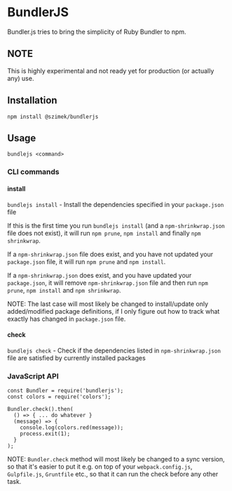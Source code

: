 BundlerJS
==============================
Bundler.js tries to bring the simplicity of Ruby Bundler to npm.

## NOTE
This is highly experimental and not ready yet for production (or actually any) use.

## Installation
```
npm install @szimek/bundlerjs
```
## Usage
```
bundlejs <command>
```

### CLI commands
#### install
`bundlejs install` - Install the dependencies specified in your `package.json` file

If this is the first time you run `bundlejs install` (and a `npm-shrinkwrap.json` file does not exist), it will run `npm prune`, `npm install` and finally `npm shrinkwrap`.

If a `npm-shrinkwrap.json` file does exist, and you have not updated your `package.json` file, it will run `npm prune` and `npm install`.

If a `npm-shrinkwrap.json` does exist, and you have updated your `package.json`, it will remove `npm-shrinkwrap.json` file and then run `npm prune`, `npm install` and `npm shrinkwrap`.

NOTE: The last case will most likely be changed to install/update only added/modified package definitions, if I only figure out how to track what exactly has changed in `package.json` file.

#### check
`bundlejs check` - Check if the dependencies listed in `npm-shrinkwrap.json` file are satisfied by currently installed packages

### JavaScript API
```
const Bundler = require('bundlerjs');
const colors = require('colors');

Bundler.check().then(
  () => { ... do whatever }
  (message) => {
    console.log(colors.red(message));
    process.exit(1);
  }
);
```
NOTE: `Bundler.check` method will most likely be changed to a sync version, so that it's easier to put it e.g. on top of your `webpack.config.js`, `Gulpfile.js`, `Gruntfile` etc., so that it can run the check before any other task.
